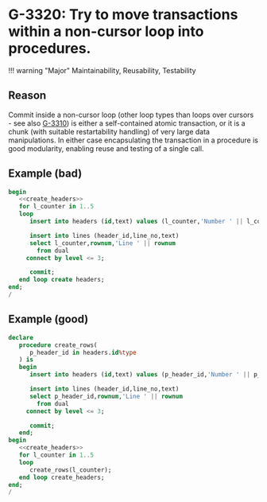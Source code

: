 # G-3320: Try to move transactions within a non-cursor loop into procedures.

!!! warning "Major"
    Maintainability, Reusability, Testability

## Reason

Commit inside a non-cursor loop (other loop types than loops over cursors - see also [G-3310](../../../../4-language-usage/3-dml-and-sql/3-transaction-control/g-3310)) is either a self-contained atomic transaction, or it is a chunk (with suitable restartability handling) of very large data manipulations. In either case encapsulating the transaction in a procedure is good modularity, enabling reuse and testing of a single call.

## Example (bad)

``` sql
begin
   <<create_headers>>
   for l_counter in 1..5
   loop
      insert into headers (id,text) values (l_counter,'Number ' || l_counter);

      insert into lines (header_id,line_no,text)
      select l_counter,rownum,'Line ' || rownum
        from dual
     connect by level <= 3;

      commit;
   end loop create headers;
end;
/
```

## Example (good)

``` sql
declare
   procedure create_rows(
      p_header_id in headers.id%type
   ) is
   begin
      insert into headers (id,text) values (p_header_id,'Number ' || p_header_id);

      insert into lines (header_id,line_no,text)
      select p_header_id,rownum,'Line ' || rownum
        from dual
     connect by level <= 3;

      commit;
   end;
begin
   <<create_headers>>
   for l_counter in 1..5
   loop
      create_rows(l_counter);
   end loop create_headers;
end;
/
```